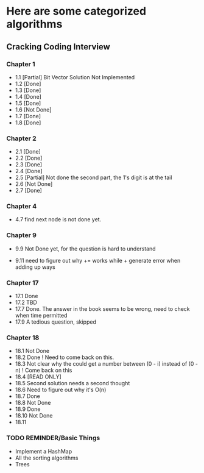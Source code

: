 # Here are some categorized algorithms 

## Cracking Coding Interview 

### Chapter 1 
  * 1.1 [Partial] Bit Vector Solution Not Implemented
  * 1.2 [Done]
  * 1.3 [Done]
  * 1.4 [Done]
  * 1.5 [Done]
  * 1.6 [Not Done]
  * 1.7 [Done]
  * 1.8 [Done]
  
### Chapter 2 
  * 2.1 [Done]
  * 2.2 [Done]
  * 2.3 [Done]
  * 2.4 [Done]
  * 2.5 [Partial]  Not done the second part, the 1's digit is at the tail  
  * 2.6 [Not Done]
  * 2.7 [Done]

### Chapter 4
   
   * 4.7 find next node is not done yet.
   
### Chapter 9 

  * 9.9 Not Done yet, for the question is hard to understand  
	
  * 9.11 need to figure out why += works while + generate error when adding up ways
  
### Chapter 17

  * 17.1 Done 
  * 17.2 TBD
  * 17.7 Done. The answer in the book seems to be wrong, need to check when time permitted 
  * 17.9 A tedious question, skipped
  
### Chapter 18

  * 18.1 Not Done
  * 18.2 Done ! Need to come back on this.
  * 18.3 Not clear why the could get a number between (0 - i) instead of (0 - n) ! Come back on this
  * 18.4 [READ ONLY]
  * 18.5 Second solution needs a second thought
  * 18.6 Need to figure out why it's O(n)
  * 18.7 Done
  * 18.8 Not Done
  * 18.9 Done
  * 18.10 Not Done
  * 18.11 
  
### TODO REMINDER/Basic Things 
  * Implement a HashMap 
  * All the sorting algorithms 
  * Trees